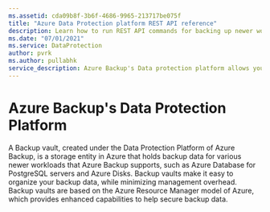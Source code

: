 ```yaml
---
ms.assetid: cda09b8f-3b6f-4686-9965-213717be075f
title: "Azure Data Protection platform REST API reference"
description: Learn how to run REST API commands for backing up newer workloads using Azure Backup's Data protection platform
ms.date: "07/01/2021"
ms.service: DataProtection
author: pvrk
ms.author: pullabhk
service_description: Azure Backup's Data protection platform allows you to backup newer workloads with minimum management overhead and enhanced capabilities.
---
```


# Azure Backup's Data Protection Platform

A Backup vault, created under the Data Protection Platform of Azure Backup, is a storage entity in Azure that holds backup data for various newer workloads that Azure Backup supports, such as Azure Database for PostgreSQL servers and Azure Disks. Backup vaults make it easy to organize your backup data, while minimizing management overhead. Backup vaults are based on the Azure Resource Manager model of Azure, which provides enhanced capabilities to help secure backup data.
